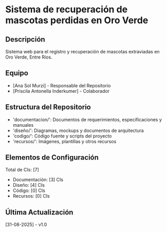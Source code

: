 # Sistema de recuperación de mascotas perdidas en Oro Verde

## Descripción
Sistema web para el registro y recuperación de mascotas extraviadas en Oro Verde, Entre Ríos.

## Equipo
- [Ana Sol Murzi] - Responsable del Repositorio
- [Priscila Antonella Inderkumer] - Colaborador

## Estructura del Repositorio
- 'documentacion/': Documentos de requerimientos, especificaciones y manuales
- 'diseño/': Diagramas, mockups y documentos de arquitectura
- 'codigo/': Código fuente y scripts del proyecto
- 'recursos/': Imágenes, plantillas y otros recursos

## Elementos de Configuración
Total de CIs: [7]
- Documentación: [3] CIs
- Diseño: [4] CIs
- Código: [0] CIs
- Recursos: [0] CIs

## Última Actualización
[31-08-2025] - v1.0

